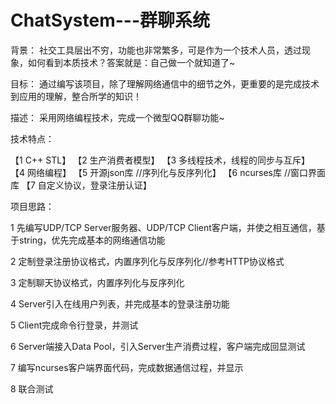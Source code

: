 # ChatSystem---群聊系统

背景：
    社交工具层出不穷，功能也非常繁多，可是作为一个技术人员，透过现象，如何看到本质技术？答案就是：自己做一个就知道了~
    
目标：
    通过编写该项目，除了理解网络通信中的细节之外，更重要的是完成技术到应用的理解，整合所学的知识！
    
描述：
    采用网络编程技术，完成一个微型QQ群聊功能~
    
技术特点：

【1 C++ STL】
【2 生产消费者模型】
【3 多线程技术，线程的同步与互斥】
【4 网络编程】
【5 开源json库 //序列化与反序列化】
【6 ncurses库 //窗口界面库
【7 自定义协议，登录注册认证】
        
        
项目思路：

1 先编写UDP/TCP Server服务器、UDP/TCP Client客户端，并使之相互通信，基于string，优先完成基本的网络通信功能

2 定制登录注册协议格式，内置序列化与反序列化//参考HTTP协议格式

3 定制聊天协议格式，内置序列化与反序列化

4 Server引入在线用户列表，并完成基本的登录注册功能

5 Client完成命令行登录，并测试

6 Server端接入Data Pool，引入Server生产消费过程，客户端完成回显测试
            
7 编写ncurses客户端界面代码，完成数据通信过程，并显示

8 联合测试
